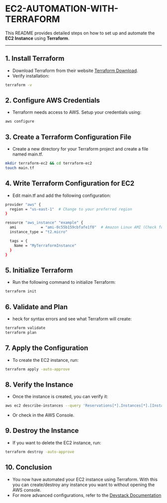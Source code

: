 # **EC2-AUTOMATION-WITH-TERRAFORM**

This README provides detailed steps on how to set up and automate the **EC2 Instance** using **Terraform**.

---

## **1. Install Terraform**

- Download Terraform from their website [Terraform Download](https://www.terraform.io/).
- Verify installation:
```bash
terraform -v
```

## **2. Configure AWS Credentials**

- Terraform needs access to AWS. Setup your credentials using:
```bash
aws configure
```

## **3. Create a Terraform Configuration File**

- Create a new directory for your Terraform project and create a file named main.tf.
```bash
mkdir terraform-ec2 && cd terraform-ec2
touch main.tf
```

## **4. Write Terraform Configuration for EC2**

- Edit main.tf and add the following configuration:
```bash
provider "aws" {
  region = "us-east-1"  # Change to your preferred region
}

resource "aws_instance" "example" {
  ami           = "ami-0c55b159cbfafe1f0"  # Amazon Linux AMI (Check for your region)
  instance_type = "t2.micro"

  tags = {
    Name = "MyTerraformInstance"
  }
}
```

## **5. Initialize Terraform**

- Run the following command to initialize Terraform:
```bash
terraform init
```

## **6. Validate and Plan**

- heck for syntax errors and see what Terraform will create:
```bash
terraform validate
terraform plan
```

## **7. Apply the Configuration**

- To create the EC2 instance, run:
```bash
terraform apply -auto-approve
```

## **8. Verify the Instance**

- Once the instance is created, you can verify it:
```bash
aws ec2 describe-instances --query 'Reservations[*].Instances[*].[InstanceId,State.Name,PublicIpAddress]' --output table
```
- Or check in the AWS Console.

## **9. Destroy the Instance**

- If you want to delete the EC2 instance, run:
```bash
terraform destroy -auto-approve
```

## **10. Conclusion**

- You now have automated your EC2 instance using Terraform. With this you can create/destroy any instance you want to without opening the AWS console.
- For more advanced configurations, refer to the [Devstack Documentation](https://github.com/openstack/devstack)
